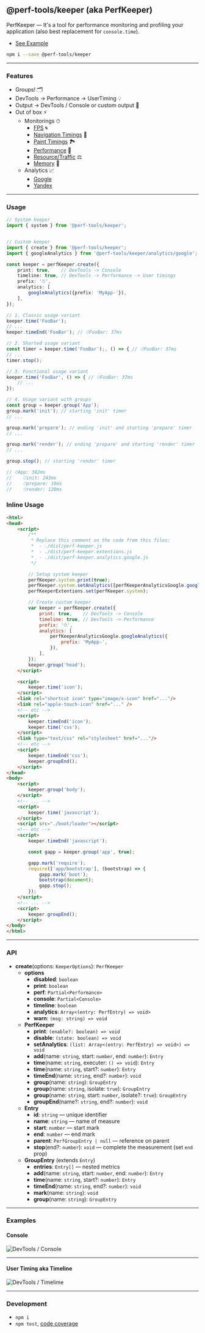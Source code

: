 @perf-tools/keeper (aka PerfKeeper)
-----------------------------------
PerfKeeper — It's a tool for performance monitoring and profiling your application (also best replacement for `console.time`).

- [See Example](https://artifact-project.github.io/perf-tools/keeper/)

```sh
npm i --save @perf-tools/keeper
```

---

### Features

 - Groups! 🗂
 - DevTools -> Performance -> UserTiming 💡
 - Output -> DevTools / Console or custom output 💬
 - Out of box ⚡️
   - Monitorings ⏱
	 - [FPS](./ext/fps) 🌀
     - [Navigation Timings](./ext/navigation) 🚏
     - [Paint Timings](./ext/paint) 🏞
	 - [Performance](./ext/performance) 🚀
	 - [Resource/Traffic](./ext/resource) ⚖️
	 - [Memory](./ext/memory) 🤖
   - Analytics 📈
     - [Google](./analytics/google)
     - [Yandex](./analytics/yandex)

---

### Usage

```ts
// System keeper
import { system } from '@perf-tools/keeper';


// Custom keeper
import { create } from '@perf-tools/keeper';
import { googleAnalytics } from '@perf-tools/keeper/analytics/google';

const keeper = perfKeeper.create({
	print: true,    // DevTools -> Console
	timeline: true, // DevTools -> Performance -> User timings
	prefix: '⏱',
	analytics: [
		googleAnalytics({prefix: 'MyApp-'}),
	],
});

// 1. Classic usage variant
keeper.time('FooBar');
// ...
keeper.timeEnd('FooBar'); // ⏱FooBar: 37ms

// 2. Shorted usage variant
const timer = keeper.time('FooBar');, () => { // ⏱FooBar: 37ms
// ...
timer.stop();

// 3. Functional usage variant
keeper.time('FooBar', () => { // ⏱FooBar: 37ms
	// ...
});

// 4. Usage variant with groups
const group = keeper.group('App');
group.mark('init'); // starting 'init' timer
// ...

group.mark('prepare'); // ending 'init' and starting 'prepare' timer
// ...

group.mark('render'); // ending 'prepare' and starting 'render' timer
// ...

group.stop(); // starting 'render' timer

// ⏱App: 382ms
//    ⏱init: 243ms
//    ⏱prepare: 19ms
//    ⏱render: 120ms
```


### Inline Usage

```html
<html>
<head>
	<script>
		/**
		 * Replace this comment on the code from this files:
		 *  - ./dist/perf-keeper.js
		 *  - ./dist/perf-keeper.extentions.js
		 *  - ./dist/perf-keeper.analytics.google.js
		 */

		// Setup system keeper
		perfKeeper.system.print(true);
		perfKeeper.system.setAnalytics([perfKeeperAnalyticsGoogle.googleAnalytics()]);
		perfKeeperExtentions.set(perfKeeper.system);

		// Create custom keeper
		var keeper = perfKeeper.create({
			print: true,    // DevTools -> Console
			timeline: true, // DevTools -> Performance
			prefix: '⏱',
			analytics: [
				perfKeeperAnalyticsGoogle.googleAnalytics({
					prefix: 'MyApp-',
				}),
			],
		});
		keeper.group('head');
	</script>

	<script>
		keeper.time('icon');
	</script>
	<link rel="shortcut icon" type="image/x-icon" href="..."/>
	<link rel="apple-touch-icon" href="..." />
	<!-- etc -->
	<script>
		keeper.timeEnd('icon');
		keeper.time('css');
	</script>
	<link type="text/css" rel="stylesheet" href="..."/>
	<!-- etc -->
	<script>
		keeper.timeEnd('css');
		keeper.groupEnd();
	</script>
</head>
<body>
	<script>
		keeper.group('body');
	</script>
	<!-- ... -->
	<script>
		keeper.time('javascript');
	</script>
	<script src="./boot/loader"></script>
	<!-- etc -->
	<script>
		keeper.timeEnd('javascript');

		const gapp = keeper.group('app', true);

		gapp.mark('require');
		require(['app/bootstrap'], (bootstrap) => {
			gapp.mark('boot');
			bootstrap(document);
			gapp.stop();
		});
	</script>
	<!-- ... -->
	<script>
		keeper.groupEnd();
	</script>
</body>
</html>
```

---

### API

- **create**(options: `KeeperOptions`): `PerfKeeper`
  - **options**
    - **disabled**: `boolean`
    - **print**: `boolean`
	- **perf**: `Partial<Performance>`
	- **console**: `Partial<Console>`
	- **timeline**: `boolean`
	- **analytics**: `Array<(entry: PerfEntry) => void>`
	- **warn**: `(msg: string) => void`
  - **PerfKeeper**
    - **print**: `(enable?: boolean) => void`
    - **disable**: `(state: boolean) => void`
    - **setAnalytics**: `(list: Array<(entry: PerfEntry) => void>) => void`
    - **add**(name: `string`, start: `number`, end: `number`): `Entry`
    - **time**(name: `string`, executer: `() => void`): `Entry`
    - **time**(name: `string`, start?: `number`): `Entry`
    - **timeEnd**(name: `string`, end?: `number`): `void`
    - **group**(name: `string`): `GroupEntry`
    - **group**(name: `string`, isolate: `true`): `GroupEntry`
    - **group**(name: `string`, start: `number`, isolate?: `true`): `GroupEntry`
    - **groupEnd**(name?: `string`, end?: `number`): `void`
  - **Entry**
    - **id**: `string` — unique identifier
    - **name**: `string` — name of measure
    - **start**: `number` — start mark
    - **end**: `number` — end mark
    - **parent**: `PerfGroupEntry | null` — reference on parent
	- **stop**(end?: `number`): `void` — complete the measurement (set `end` prop)
  - **GroupEntry** (extends `Entry`)
    - **entries**: `Entry[]` — nested metrics
	- **add**(name: `string`, start: `number`, end: `number`): `Entry`
    - **time**(name: `string`, start?: `number`): `Entry`
    - **timeEnd**(name: `string`, end?: `number`): `void`
    - **mark**(name: `string`): `void`
    - **group**(name: `string`): `GroupEntry`

---

### Examples

#### Console

![DevTools / Console](./__docs__/console.png)

---

#### User Timing aka Timeline

![DevTools / Timelime](./__docs__/timeline.png)

---

### Development

 - `npm i`
 - `npm test`, [code coverage](./coverage/lcov-report/index.html)
